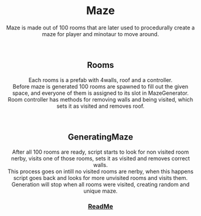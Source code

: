 <h1 align="center">Maze</h1>
<p align="center">
Maze is made out of 100 rooms that are later used to procedurally create a maze for player and minotaur to move around.
</p>

<br>
<h2 align="center">Rooms</h2>
<p align="center">
Each rooms is a prefab with 4walls, roof and a controller.<br>
Before maze is generated 100 rooms are spawned to fill out the given space, and everyone of them is assigned to its slot in MazeGenerator.<br>
Room controller has methods for removing walls and being visited, which sets it as visited and removes roof.
</p>


<br>
<h2 align="center">GeneratingMaze</h2>
<p align="center">
After all 100 rooms are ready, script starts to look for non visited room nerby, visits one of those rooms, sets it as visited and removes correct walls.<br>
This process goes on intill no visited rooms are nerby, when this happens script goes back and looks for more unvisited rooms and visits them.
Generation will stop when all rooms were visited, creating random and unique maze.
</p>




<h3 align="center">
  <a href="README.md">ReadMe</a>
</h3>
